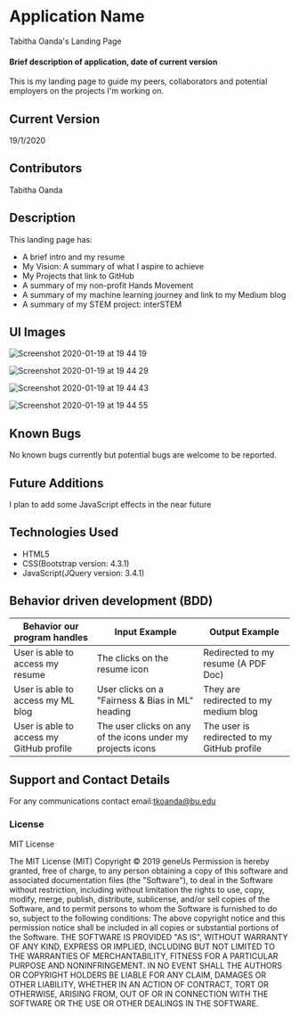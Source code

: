 # Application Name
Tabitha Oanda's Landing Page

#### Brief description of application, date of current version
This is my landing page to guide my peers, collaborators and potential employers on the projects I'm working on.

## Current Version
19/1/2020

## Contributors
Tabitha Oanda

## Description

This landing page has:
- A brief intro and my resume
- My Vision: A summary of what I aspire to achieve
- My Projects that link to GitHub
- A summary of my non-profit Hands Movement
- A summary of my machine learning journey and link to my Medium blog
- A summary of my STEM project: interSTEM

## UI Images
![Screenshot 2020-01-19 at 19 44 19](https://user-images.githubusercontent.com/50864401/72691577-0ba0c580-3aec-11ea-9452-b39ab1eac37f.png)

![Screenshot 2020-01-19 at 19 44 29](https://user-images.githubusercontent.com/50864401/72691599-34c15600-3aec-11ea-9130-6fb9bf9318f2.png)

![Screenshot 2020-01-19 at 19 44 43](https://user-images.githubusercontent.com/50864401/72691611-47d42600-3aec-11ea-96cf-74093bbb0c78.png)

![Screenshot 2020-01-19 at 19 44 55](https://user-images.githubusercontent.com/50864401/72691625-6df9c600-3aec-11ea-9107-6bb9cd880835.png)
## Known Bugs

No known bugs currently but potential bugs are welcome to be reported.

## Future Additions

I plan to add some JavaScript effects in the near future

## Technologies Used

-   HTML5
-   CSS(Bootstrap version: 4.3.1)
-   JavaScript(JQuery version: 3.4.1)

## Behavior driven development (BDD)
 Behavior our program handles  | Input Example | Output Example |
 | ----------------------------- | ------------- | -------------  |
 | User is able to access my resume | The clicks on the resume icon| Redirected to my resume (A PDF Doc)|
 | User is able to access my ML blog |User clicks on a "Fairness & Bias in ML" heading | They are redirected to my medium blog |
 | User is able to access my GitHub profile | The user clicks on any of the icons under my projects icons | The user is redirected to my GitHub profile|

## Support and Contact Details

For any communications contact
email:tkoanda@bu.edu


### License

MIT License

The MIT License (MIT)
Copyright © 2019 geneUs
Permission is hereby granted, free of charge, to any person obtaining a copy of this software and associated documentation files (the "Software"), to deal in the Software without restriction, including without limitation the rights to use, copy, modify, merge, publish, distribute, sublicense, and/or sell copies of the Software, and to permit persons to whom the Software is furnished to do so, subject to the following conditions:
The above copyright notice and this permission notice shall be included in all copies or substantial portions of the Software.
THE SOFTWARE IS PROVIDED "AS IS", WITHOUT WARRANTY OF ANY KIND, EXPRESS OR IMPLIED, INCLUDING BUT NOT LIMITED TO THE WARRANTIES OF MERCHANTABILITY, FITNESS FOR A PARTICULAR PURPOSE AND NONINFRINGEMENT. IN NO EVENT SHALL THE AUTHORS OR COPYRIGHT HOLDERS BE LIABLE FOR ANY CLAIM, DAMAGES OR OTHER LIABILITY, WHETHER IN AN ACTION OF CONTRACT, TORT OR OTHERWISE, ARISING FROM, OUT OF OR IN CONNECTION WITH THE SOFTWARE OR THE USE OR OTHER DEALINGS IN THE SOFTWARE.
